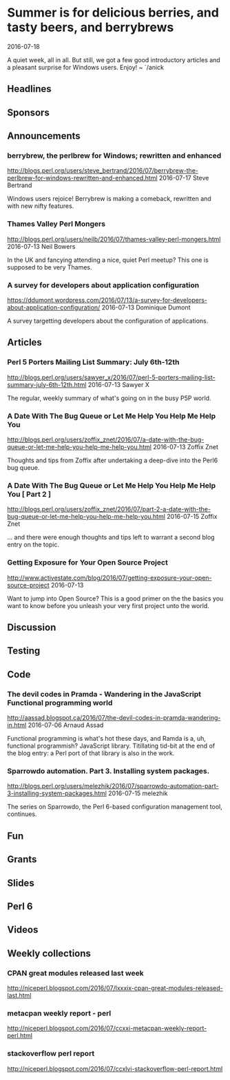 # Summer is for delicious berries, and tasty beers, and berrybrews
2016-07-18

A quiet week, all in all. But still, we got a few good introductory
articles and a pleasant surprise for Windows users. Enjoy!
~ `/anick

## Headlines

## Sponsors

## Announcements

### berrybrew, the perlbrew for Windows; rewritten and enhanced
http://blogs.perl.org/users/steve_bertrand/2016/07/berrybrew-the-perlbrew-for-windows-rewritten-and-enhanced.html
2016-07-17
Steve Bertrand

Windows users rejoice! Berrybrew is making a comeback, rewritten and with new
nifty features.

### Thames Valley Perl Mongers
http://blogs.perl.org/users/neilb/2016/07/thames-valley-perl-mongers.html
2016-07-13
Neil Bowers

In the UK and fancying attending a nice, quiet Perl meetup? This one is supposed to be very Thames.

### A survey for developers about application configuration
https://ddumont.wordpress.com/2016/07/13/a-survey-for-developers-about-application-configuration/
2016-07-13
Dominique Dumont

A survey targetting developers about the configuration of applications.


## Articles

### Perl 5 Porters Mailing List Summary: July 6th-12th
http://blogs.perl.org/users/sawyer_x/2016/07/perl-5-porters-mailing-list-summary-july-6th-12th.html
2016-07-13
Sawyer X

The regular, weekly summary of what's going on in the busy P5P world.

### A Date With The Bug Queue or Let Me Help You Help Me Help You
http://blogs.perl.org/users/zoffix_znet/2016/07/a-date-with-the-bug-queue-or-let-me-help-you-help-me-help-you.html
2016-07-13
Zoffix Znet

Thoughts and tips from Zoffix after undertaking a deep-dive into the Perl6 bug
queue.

### A Date With The Bug Queue or Let Me Help You Help Me Help You [ Part 2 ]
http://blogs.perl.org/users/zoffix_znet/2016/07/part-2-a-date-with-the-bug-queue-or-let-me-help-you-help-me-help-you.html
2016-07-15
Zoffix Znet

... and there were enough thoughts and tips left to warrant a second blog
entry on the topic.

### Getting Exposure for Your Open Source Project
http://www.activestate.com/blog/2016/07/getting-exposure-your-open-source-project
2016-07-13

Want to jump into Open Source? This is a good primer on the 
the basics you want to know before you unleash your very first project unto
the world.


## Discussion


## Testing

## Code

### The devil codes in Pramda  - Wandering in the JavaScript Functional programming world
http://aassad.blogspot.ca/2016/07/the-devil-codes-in-pramda-wandering-in.html
2016-07-06
Arnaud Assad

Functional programming is what's hot these days, and Ramda is a, uh, functional programmish? JavaScript library. Titillating tid-bit at the end of the blog entry: a Perl port of that library is also in the work.

### Sparrowdo automation. Part 3. Installing system packages.
http://blogs.perl.org/users/melezhik/2016/07/sparrowdo-automation-part-3-installing-system-packages.html
2016-07-15
melezhik

The series on Sparrowdo, the Perl 6-based configuration management tool,
continues.



## Fun

## Grants

## Slides

## Perl 6

## Videos

## Weekly collections

### CPAN great modules released last week
http://niceperl.blogspot.com/2016/07/lxxxix-cpan-great-modules-released-last.html


### metacpan weekly report - perl
http://niceperl.blogspot.com/2016/07/ccxxi-metacpan-weekly-report-perl.html


### stackoverflow perl report
http://niceperl.blogspot.com/2016/07/ccxlvi-stackoverflow-perl-report.html

